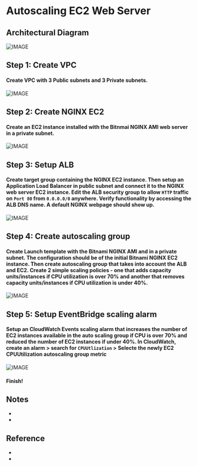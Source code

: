 # Autoscaling EC2 Web Server
#### 
#### 

## Architectural Diagram
![IMAGE]()

## Step 1: Create VPC  
#### Create VPC with 3 Public subnets and 3 Private subnets.
  
![IMAGE]()

## Step 2: Create NGINX EC2
#### Create an EC2 instance installed with the Bitnmai NGINX AMI web server in a private subnet.
  
![IMAGE]()

## Step 3: Setup ALB 
#### Create target group containing the NGINX EC2 instance. Then setup an Application Load Balancer in public subnet and connect it to the NGINX web server EC2 instance. Edit the ALB security group to allow `HTTP` traffic on `Port 80` from `0.0.0.0/0` anywhere. Verify functionality by accessing the ALB DNS name. A default NGINX webpage should show up. 
  
![IMAGE]()

## Step 4: Create autoscaling group 
#### Create Launch template with the Bitnami NGINX AMI and in a private subnet. The configuration should be of the initial Bitnami NGINX EC2 instance. Then create autoscaling group that takes into account the ALB and EC2. Create 2 simple scaling policies - one that adds capacity units/instances if CPU utilization is over 70% and another that removes capacity units/instances if CPU utilization is under 40%. 
  
![IMAGE]()

## Step 5: Setup EventBridge scaling alarm 
#### Setup an CloudWatch Events scaling alarm that increases the number of EC2 instances available in the auto scaling group if CPU is over 70% and reduced the number of EC2 instances if under 40%. In CloudWatch, create an alarm > search for `CPUUtlization` > Selecte the newly EC2 CPUUtilization autoscaling group metric
  
![IMAGE]()

#### Finish!

## Notes
*
*

## Reference
*
*




